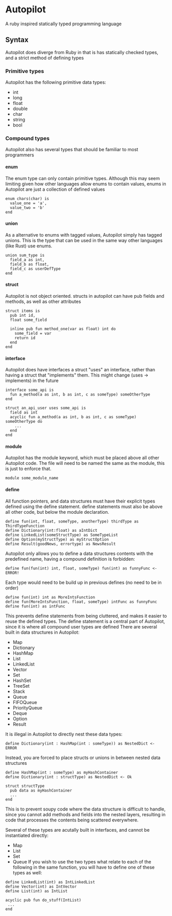 # Autopilot
A ruby inspired statically typed programming language

## Syntax

Autopilot does diverge from Ruby in that is has statically checked types, and a strict method of defining types

### Primitive types
Autopilot has the following primitive data types:
- int
- long
- float
- double
- char
- string
- bool

### Compound types
Autopilot also has several types that should be familiar to most programmers
#### enum
The enum type can only contain primitive types.
Although this may seem limiting given how other languages allow enums to contain values, enums in Autopilot are just a collection of defined values

```
enum chars(char) is
  value_one = 'a',
  value_two = 'b'
end
```

#### union
As a alternative to enums with tagged values, Autopilot simply has tagged unions.
This is the type that can be used in the same way other languages (like Rust) use enums.

```
union sum_type is
  field_a as int,
  field_b as float,
  field_c as userDefType
end
```
#### struct
Autopilot is not object oriented.
structs in autopilot can have pub fields and methods, as well as other attributes

```
struct items is
  pub int id,
  float some_field

  inline pub fun method_one(var as float) int do
    some_field = var
    return id
  end
end
```

#### interface
Autopilot does have interfaces
a struct "uses" an interface, rather than having a struct that "implements" them.
This might change (uses -> implements) in the future

```
interface some_api is
  fun a_method(a as int, b as int, c as someType) someOtherType
end

struct an_api_user uses some_api is
  field as int
  acyclic fun a_method(a as int, b as int, c as someType) someOtherType do
    ...
  end
end
```

#### module
Autopilot has the module keyword, which must be placed above all other Autopilot code.
The file will need to be named the same as the module, this is just to enforce that.
```
module some_module_name
```

#### define
All function pointers, and data structures must have their explicit types defined using the define statement.
define statements must also be above all other code, but below the module declaration.
```
define fun(int, float, someType, anotherType) thirdType as ThirdTypeFunction
define Dictionary(int:float) as aIntDict
define LinkedList(someStructType) as SomeTypeList
define Option(myStructType) as myStructOption
define Result(goodNews, errortype) as NewsResult
```
Autopilot only allows you to define a data structures contents with the predefined name, having a compound definition is forbidden:
```
define fun(fun(int) int, float, someType) fun(int) as funnyFunc <- ERROR!
```
Each type would need to be build up in previous defines (no need to be in order)
```
define fun(int) int as MoreIntsFunction
define fun(MoreIntsFunction, float, someType) intFunc as funnyFunc
define fun(int) as intFunc
```
This prevents define statements from being cluttered, and makes it easier to reuse the defined types.
The define statement is a central part of Autopilot, since it is where all compound user types are defined
There are several built in data structures in Autopilot:
- Map
- Dictionary
- HashMap
- List
- LinkedList
- Vector
- Set
- HashSet
- TreeSet
- Stack
- Queue
- FIFOQueue
- PriorityQueue
- Deque
- Option
- Result

It is illegal in Autopilot to directly nest these data types:
```
define Dictionary(int : HashMap(int : someType)) as NestedDict <- ERROR
```
Instead, you are forced to place structs or unions in between nested data structures
```
define HashMap(int : someType) as myHashContainer
define Dictionary(int : structType) as NestedDict <- Ok

struct structType
  pub data as myHashContainer
  ...
end
```
This is to prevent soupy code where the data structure is difficult to handle, since you cannot add methods and fields into the nested layers, resulting in code that processes the contents being scattered everywhere.

Several of these types are acutally built in interfaces, and cannot be instantiated directly:
- Map
- List
- Set
- Queue
If you wish to use the two types what relate to each of the following in the same function, you will have to define one of these types as well:
```
define LinkedList(int) as IntLinkedList
define Vector(int) as IntVector
define List(int) as IntList

acyclic pub fun do_stuff(IntList)
 ...
end
```